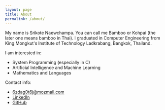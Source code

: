 ```yaml
---
layout: page
title: About
permalink: /about/
---
```


My name is Srikote Naewchampa.
You can call me Bamboo or Kohpai (the later one means bamboo in Thai).
I graduated in Computer Engineering from King Mongkut's Institute of
Technology Ladkrabang, Bangkok, Thailand.

I am interested in:
* System Programming (especially in C)
* Artificial Intelligence and Machine Learning
* Mathematics and Languages

Contact info:
* [6zdag0t6j@mozmail.com](mailto:6zdag0t6j@mozmail.com)
* [LinkedIn](https://www.linkedin.com/in/srikote-naewchampa-50109b9b/)
* [GitHub](https://github.com/kohpai/)
